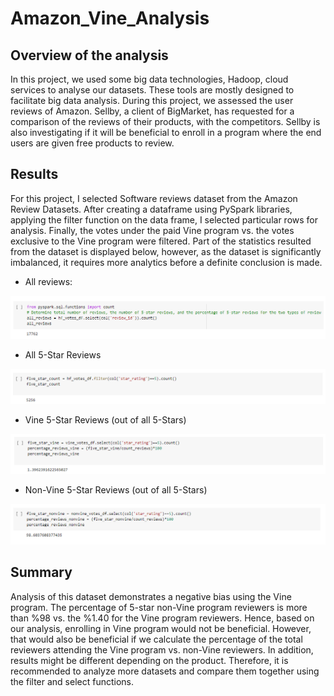 # **Amazon_Vine_Analysis**

## **Overview of the analysis**
In this project, we used some big data technologies, Hadoop, cloud services to analyse our datasets. These tools are mostly designed to facilitate big data analysis. During this project, we assessed the user reviews of Amazon. Sellby, a client of BigMarket, has requested for a comparison of the reviews of their products, with the competitors. Sellby is also investigating if it will be beneficial to enroll in a program where the end users are given free products to review.

## **Results**
For this project, I selected Software reviews dataset from the Amazon Review Datasets. After creating a dataframe using PySpark libraries, applying the filter function on the data frame, I selected particular rows for analysis. Finally, the votes under the paid Vine program vs. the votes exclusive to the Vine program were filtered.
Part of the statistics resulted from the dataset is displayed below, however, as the dataset is significantly imbalanced, it requires more analytics before a definite conclusion is made.

* All reviews:

![total_reviews.png](https://github.com/zkt2018/Amazon_Vine_Analysis/blob/main/resources/total_reviews.png)

* All 5-Star Reviews

![total_five_stars.png](https://github.com/zkt2018/Amazon_Vine_Analysis/blob/main/resources/total_five_stars.png)

* Vine 5-Star Reviews (out of all 5-Stars)

![vine_five_stars.png](https://github.com/zkt2018/Amazon_Vine_Analysis/blob/main/resources/vine_five_stars.png)

* Non-Vine 5-Star Reviews (out of all 5-Stars)

![non_vine_five_stars.png](https://github.com/zkt2018/Amazon_Vine_Analysis/blob/main/resources/non_vine_five_stars.png)

## **Summary**
Analysis of this dataset demonstrates a negative bias using the Vine program. The percentage of 5-star non-Vine program reviewers is more than %98 vs. the %1.40 for the Vine program reviewers. Hence, based on our analysis, enrolling in Vine program would not be beneficial. However, that would also be beneficial if we calculate the percentage of the total reviewers attending the Vine program vs. non-Vine reviewers. In addition, results might be different depending on the product. Therefore, it is recommended to analyze more datasets and compare them together using the filter and select functions.
